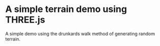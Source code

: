 A simple terrain demo using THREE.js
====================================

A simple demo using the drunkards walk method of generating random terrain.
